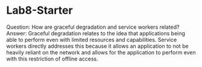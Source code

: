 # Lab8-Starter

Question: How are graceful degradation and service workers related? 
Answer: Graceful degradation relates to the idea that applications being able to perform even with limited resources and capabilities.  Service workers directly addresses this because it allows an application to not be heavily reliant on the network and allows for the application to perform even with this restriction of offline access.